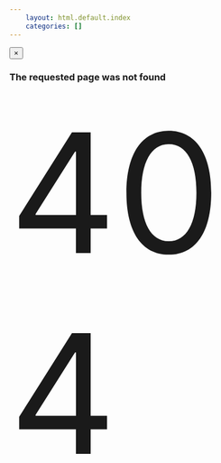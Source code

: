 ```yaml
---
    layout: html.default.index
    categories: []
---
```

<div markdown="0">
    <div id="modal-404" class="modal hide fade" tabindex="-1" role="dialog" aria-labelledby="myModalLabel" aria-hidden="true">
        <div class="modal-header">
            <button type="button" class="close" data-dismiss="modal" aria-hidden="true">&times;</button>
            <h3 id="myModalLabel"><i class="icon-warning-sign"></i> The requested page was not found</h3>
        </div>
        <div class="modal-body">
            <i class="icon-exclamation-sign" style="font-size:28em"></i>
            <div style="position:relative; height:0; font-size:21em; text-shadow: 0 0 5 #fff">404</div>
        </div>
    </div>
    <script>$('#modal-404').modal('show')</script>
</div>